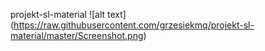 projekt-sl-material
![alt text] (https://raw.githubusercontent.com/grzesiekmq/projekt-sl-material/master/Screenshot.png)
